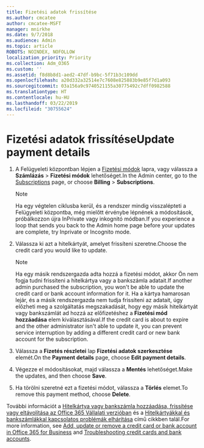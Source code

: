 ```yaml
---
title: Fizetési adatok frissítése
ms.author: cmcatee
author: cmcatee-MSFT
manager: mnirkhe
ms.date: 9/7/2018
ms.audience: Admin
ms.topic: article
ROBOTS: NOINDEX, NOFOLLOW
localization_priority: Priority
ms.collection: Adm_O365
ms.custom: ''
ms.assetid: f8d8b8d1-aed2-47df-b9bc-5f71b3c109dd
ms.openlocfilehash: a20d332a32514e7c7608e825883b9e85f7d1a093
ms.sourcegitcommit: 03a156a9c9740521155a30775492c7dff0982588
ms.translationtype: HT
ms.contentlocale: hu-HU
ms.lasthandoff: 03/22/2019
ms.locfileid: "30755624"
---
```

# <a name="update-payment-details"></a><span data-ttu-id="a36f1-102">Fizetési adatok frissítése</span><span class="sxs-lookup"><span data-stu-id="a36f1-102">Update payment details</span></span>

1. <span data-ttu-id="a36f1-103">A Felügyeleti központban lépjen a [Fizetési módok](https://go.microsoft.com/fwlink/p/?linkid=2018806) lapra, vagy válassza a **Számlázás** \> **Fizetési módok** lehetőséget.</span><span class="sxs-lookup"><span data-stu-id="a36f1-103">In the Admin center, go to the [Subscriptions](https://go.microsoft.com/fwlink/p/?linkid=2018806) page, or choose **Billing** \> **Subscriptions**.</span></span>
    
    > [!NOTE]
    > <span data-ttu-id="a36f1-104">Ha egy végtelen ciklusba kerül, és a rendszer mindig visszalépteti a Felügyeleti központba, még mielőtt érvénybe lépnének a módosítások, próbálkozzon újra InPrivate vagy inkognitó módban.</span><span class="sxs-lookup"><span data-stu-id="a36f1-104">If you experience a loop that sends you back to the Admin home page before your updates are complete, try Inprivate or Incognito mode.</span></span> 
  
2. <span data-ttu-id="a36f1-105">Válassza ki azt a hitelkártyát, amelyet frissíteni szeretne.</span><span class="sxs-lookup"><span data-stu-id="a36f1-105">Choose the credit card you would like to update.</span></span>
    
    > [!NOTE]
    > <span data-ttu-id="a36f1-106">Ha egy másik rendszergazda adta hozzá a fizetési módot, akkor Ön nem fogja tudni frissíteni a hitelkártya vagy a bankszámla adatait.</span><span class="sxs-lookup"><span data-stu-id="a36f1-106">If another admin purchased the subscription, you won't be able to update the credit card or bank account information for it.</span></span> <span data-ttu-id="a36f1-107">Ha a kártya hamarosan lejár, és a másik rendszergazda nem tudja frissíteni az adatait, úgy előzheti meg a szolgáltatás megszakadását, hogy egy másik hitelkártyát vagy bankszámlát ad hozzá az előfizetéshez a **Fizetési mód hozzáadása** elem kiválasztásával.</span><span class="sxs-lookup"><span data-stu-id="a36f1-107">If the credit card is about to expire and the other administrator isn't able to update it, you can prevent service interruption by adding a different credit card or new bank account for the subscription.</span></span> 
  
3. <span data-ttu-id="a36f1-108">Válassza a **Fizetés részletei** lap **Fizetési adatok szerkesztése** elemét.</span><span class="sxs-lookup"><span data-stu-id="a36f1-108">On the **Payment details** page, choose **Edit payment details**.</span></span>
    
4. <span data-ttu-id="a36f1-109">Végezze el módosításokat, majd válassza a **Mentés** lehetőséget.</span><span class="sxs-lookup"><span data-stu-id="a36f1-109">Make the updates, and then choose **Save**.</span></span>
    
5. <span data-ttu-id="a36f1-110">Ha törölni szeretné ezt a fizetési módot, válassza a **Törlés** elemet.</span><span class="sxs-lookup"><span data-stu-id="a36f1-110">To remove this payment method, choose **Delete**.</span></span>
    
<span data-ttu-id="a36f1-111">További információt a [Hitelkártya vagy bankszámla hozzáadása, frissítése vagy eltávolítása az Office 365 Vállalati verzióban](https://support.office.com/article/30ba9c83-50d8-4020-90ed-830a5b8c8724) és a [Hitelkártyákkal és bankszámlákkal kapcsolatos problémák elhárítása](https://support.office.com/article/30ba9c83-50d8-4020-90ed-830a5b8c8724) című cikkben talál.</span><span class="sxs-lookup"><span data-stu-id="a36f1-111">For more information, see [Add, update or remove a credit card or bank account in Office 365 for Business](https://support.office.com/article/30ba9c83-50d8-4020-90ed-830a5b8c8724) and [Troubleshooting credit cards and bank accounts](https://support.office.com/article/30ba9c83-50d8-4020-90ed-830a5b8c8724).</span></span>
  

